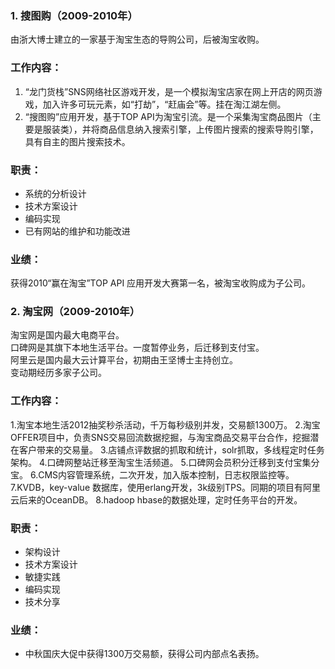 ### 1. 搜图购（2009-2010年）
由浙大博士建立的一家基于淘宝生态的导购公司，后被淘宝收购。

### 工作内容：
1. “龙门货栈”SNS网络社区游戏开发，是一个模拟淘宝店家在网上开店的网页游戏，加入许多可玩元素，如“打劫”，“赶庙会”等。挂在淘江湖左侧。
2. “搜图购”应用开发，基于TOP API为淘宝引流。是一个采集淘宝商品图片（主要是服装类），并将商品信息纳入搜索引擎，上传图片搜索的搜索导购引擎，具有自主的图片搜索技术。

### 职责：
* 系统的分析设计
* 技术方案设计
* 编码实现
* 已有网站的维护和功能改进

### 业绩：
获得2010“赢在淘宝”TOP API 应用开发大赛第一名，被淘宝收购成为子公司。

### 2. 淘宝网（2009-2010年）
淘宝网是国内最大电商平台。  
口碑网是其旗下本地生活平台。一度暂停业务，后迁移到支付宝。  
阿里云是国内最大云计算平台，初期由王坚博士主持创立。  
变动期经历多家子公司。

### 工作内容：
1.淘宝本地生活2012抽奖秒杀活动，千万每秒级别并发，交易额1300万。
2.淘宝OFFER项目中，负责SNS交易回流数据挖掘，与淘宝商品交易平台合作，挖掘潜在客户带来的交易量。
3.店铺点评数据的抓取和统计，solr抓取，多线程定时任务架构。
4.口碑网整站迁移至淘宝生活频道。
5.口碑网会员积分迁移到支付宝集分宝。
6.CMS内容管理系统，二次开发，加入版本控制，日志权限监控等。
7.KVDB，key-value 数据库，使用erlang开发，3k级别TPS。同期的项目有阿里云后来的OceanDB。
8.hadoop hbase的数据处理，定时任务平台的开发。

### 职责：
* 架构设计
* 技术方案设计
* 敏捷实践
* 编码实现
* 技术分享

### 业绩：
* 中秋国庆大促中获得1300万交易额，获得公司内部点名表扬。
